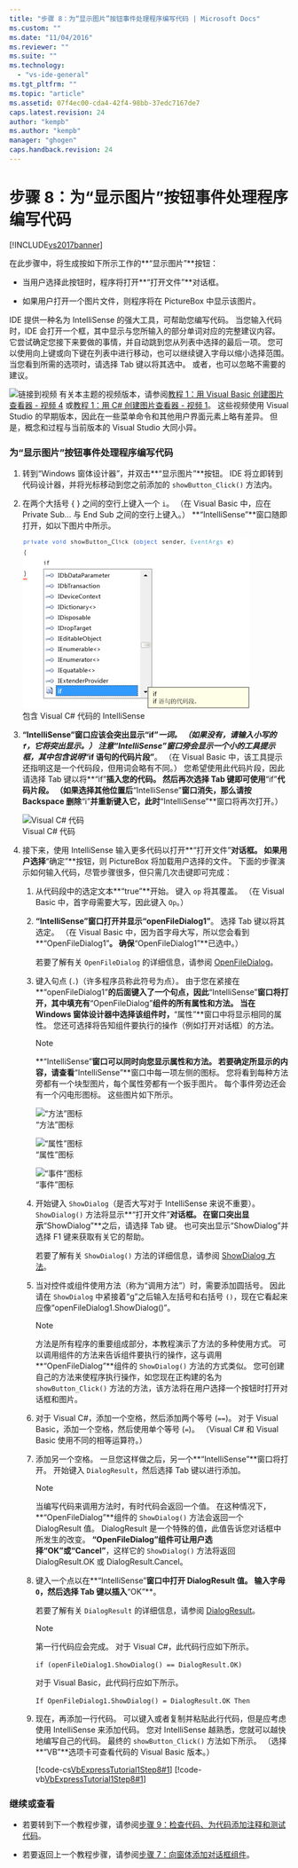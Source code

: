 ```yaml
---
title: "步骤 8：为“显示图片”按钮事件处理程序编写代码 | Microsoft Docs"
ms.custom: ""
ms.date: "11/04/2016"
ms.reviewer: ""
ms.suite: ""
ms.technology: 
  - "vs-ide-general"
ms.tgt_pltfrm: ""
ms.topic: "article"
ms.assetid: 07f4ec00-cda4-42f4-98bb-37edc7167de7
caps.latest.revision: 24
author: "kempb"
ms.author: "kempb"
manager: "ghogen"
caps.handback.revision: 24
---
```

# 步骤 8：为“显示图片”按钮事件处理程序编写代码
[!INCLUDE[vs2017banner](../code-quality/includes/vs2017banner.md)]

在此步骤中，将生成按如下所示工作的**“显示图片”**按钮：  
  
-   当用户选择此按钮时，程序将打开**“打开文件”**对话框。  
  
-   如果用户打开一个图片文件，则程序将在 PictureBox 中显示该图片。  
  
 IDE 提供一种名为 IntelliSense 的强大工具，可帮助您编写代码。  当您输入代码时，IDE 会打开一个框，其中显示与您所输入的部分单词对应的完整建议内容。  它尝试确定您接下来要做的事情，并自动跳到您从列表中选择的最后一项。  您可以使用向上键或向下键在列表中进行移动，也可以继续键入字母以缩小选择范围。  当您看到所需的选项时，请选择 Tab 键以将其选中。  或者，也可以忽略不需要的建议。  
  
 ![链接到视频](../data-tools/media/playvideo.png "PlayVideo") 有关本主题的视频版本，请参阅[教程 1：用 Visual Basic 创建图片查看器 \- 视频 4](http://go.microsoft.com/fwlink/?LinkId=205215) 或[教程 1：用 C\# 创建图片查看器 \- 视频 1](http://go.microsoft.com/fwlink/?LinkId=205203)。  这些视频使用 Visual Studio 的早期版本，因此在一些菜单命令和其他用户界面元素上略有差异。  但是，概念和过程与当前版本的 Visual Studio 大同小异。  
  
### 为“显示图片”按钮事件处理程序编写代码  
  
1.  转到“Windows 窗体设计器”，并双击**“显示图片”**按钮。  IDE 将立即转到代码设计器，并将光标移动到您之前添加的 `showButton_Click()` 方法内。  
  
2.  在两个大括号 { } 之间的空行上键入一个 `i`。  （在 Visual Basic 中，应在 Private Sub… 与 End Sub 之间的空行上键入。） **“IntelliSense”**窗口随即打开，如以下图片中所示。  
  
     ![包含 Visual C&#35; 代码的 IntelliSense](../ide/media/express_ifintellisense.png "Express\_IfIntellisense")  
包含 Visual C\# 代码的 IntelliSense  
  
3.  **“IntelliSense”**窗口应该会突出显示**“if”**一词。  （如果没有，请输入小写的 `f`，它将突出显示。） 注意*“IntelliSense”*窗口旁会显示一个小的工具提示框，其中包含说明**“if 语句的代码片段”**。  （在 Visual Basic 中，该工具提示还指明这是一个代码段，但用词会略有不同。） 您希望使用此代码片段，因此请选择 Tab 键以将**“if”**插入您的代码。  然后再次选择 Tab 键即可使用**“if”**代码片段。  （如果选择其他位置后**“IntelliSense”**窗口消失，那么请按 Backspace 删除**“i”**并重新键入它，此时**“IntelliSense”**窗口将再次打开。）  
  
     ![Visual C&#35; 代码](../ide/media/express_highlighttrue.png "Express\_HighlightTrue")  
Visual C\# 代码  
  
4.  接下来，使用 IntelliSense 输入更多代码以打开**“打开文件”**对话框。  如果用户选择**“确定”**按钮，则 PictureBox 将加载用户选择的文件。  下面的步骤演示如何输入代码，尽管步骤很多，但只需几次击键即可完成：  
  
    1.  从代码段中的选定文本**“true”**开始。  键入 `op` 将其覆盖。  （在 Visual Basic 中，首字母需要大写，因此键入 `Op`。）  
  
    2.  **“IntelliSense”**窗口打开并显示**“openFileDialog1”**。  选择 Tab 键以将其选定。  （在 Visual Basic 中，因为首字母大写，所以您会看到**“OpenFileDialog1”**。  确保**“OpenFileDialog1”**已选中。）  
  
         若要了解有关 `OpenFileDialog` 的详细信息，请参阅 [OpenFileDialog](http://msdn.microsoft.com/library/system.windows.forms.openfiledialog.aspx)。  
  
    3.  键入句点 \(`.`\)（许多程序员称此符号为点）。 由于您在紧接在**“openFileDialog1”**的后面键入了一个句点，因此**“IntelliSense”**窗口将打开，其中填充有**“OpenFileDialog”**组件的所有属性和方法。  当在 Windows 窗体设计器中选择该组件时，**“属性”**窗口中将显示相同的属性。  您还可选择将告知组件要执行的操作（例如打开对话框）的方法。  
  
        > [!NOTE]
        >  **“IntelliSense”**窗口可以同时向您显示属性和方法。  若要确定所显示的内容，请查看**“IntelliSense”**窗口中每一项左侧的图标。  您将看到每种方法旁都有一个块型图片，每个属性旁都有一个扳手图片。  每个事件旁边还会有一个闪电形图标。  这些图片如下所示。  
  
         ![“方法”图标](../ide/media/express_iconmethod.png "Express\_IconMethod")  
“方法”图标  
  
         ![“属性”图标](../ide/media/express_iconproperty.png "Express\_IconProperty")  
“属性”图标  
  
         ![“事件”图标](../ide/media/express_iconevent.png "Express\_IconEvent")  
“事件”图标  
  
    4.  开始键入 `ShowDialog`（是否大写对于 IntelliSense 来说不重要）。  `ShowDialog()` 方法将显示**“打开文件”**对话框。  在窗口突出显示**“ShowDialog”**之后，请选择 Tab 键。  也可突出显示“ShowDialog”并选择 F1 键来获取有关它的帮助。  
  
         若要了解有关 `ShowDialog()` 方法的详细信息，请参阅 [ShowDialog 方法](http://msdn.microsoft.com/library/c7ykbedk.aspx)。  
  
    5.  当对控件或组件使用方法（称为“调用方法”）时，需要添加圆括号。  因此请在 `ShowDialog` 中紧接着“g”之后输入左括号和右括号 `()`，现在它看起来应像“openFileDialog1.ShowDialog\(\)”。  
  
        > [!NOTE]
        >  方法是所有程序的重要组成部分，本教程演示了方法的多种使用方式。  可以调用组件的方法来告诉组件要执行的操作，这与调用**“OpenFileDialog”**组件的 `ShowDialog()` 方法的方式类似。  您可创建自己的方法来使程序执行操作，如您现在正构建的名为 `showButton_Click()` 方法的方法，该方法将在用户选择一个按钮时打开对话框和图片。  
  
    6.  对于 Visual C\#，添加一个空格，然后添加两个等号 \(`==`\)。  对于 Visual Basic，添加一个空格，然后使用单个等号 \(`=`\)。  （Visual C\# 和 Visual Basic 使用不同的相等运算符。）  
  
    7.  添加另一个空格。  一旦您这样做之后，另一个**“IntelliSense”**窗口将打开。  开始键入 `DialogResult`，然后选择 Tab 键以进行添加。  
  
        > [!NOTE]
        >  当编写代码来调用方法时，有时代码会返回一个值。  在这种情况下，**“OpenFileDialog”**组件的 `ShowDialog()` 方法会返回一个 DialogResult 值。  DialogResult 是一个特殊的值，此值告诉您对话框中所发生的改变。  **“OpenFileDialog”**组件可让用户选择**“OK”**或**“Cancel”**，这样它的 `ShowDialog()` 方法将返回 DialogResult.OK 或 DialogResult.Cancel。  
  
    8.  键入一个点以在**“IntelliSense”**窗口中打开 DialogResult 值。  输入字母 `O`，然后选择 Tab 键以插入**“OK”**。  
  
         若要了解有关 `DialogResult` 的详细信息，请参阅 [DialogResult](http://msdn.microsoft.com/library/system.windows.forms.dialogresult.aspx)。  
  
        > [!NOTE]
        >  第一行代码应会完成。  对于 Visual C\#，此代码行应如下所示。  
        >   
        >  `if (openFileDialog1.ShowDialog() == DialogResult.OK)`  
        >   
        >  对于 Visual Basic，此代码行应如下所示。  
        >   
        >  `If OpenFileDialog1.ShowDialog() = DialogResult.OK Then`  
  
    9. 现在，再添加一行代码。  可以键入或者复制并粘贴此行代码，但是应考虑使用 IntelliSense 来添加代码。  您对 IntelliSense 越熟悉，您就可以越快地编写自己的代码。  最终的 `showButton_Click()` 方法如下所示。  （选择**“VB”**选项卡可查看代码的 Visual Basic 版本。）  
  
         [!code-cs[VbExpressTutorial1Step8#1](../ide/codesnippet/CSharp/step-8-write-code-for-the-show-a-picture-button-event-handler_1.cs)]
         [!code-vb[VbExpressTutorial1Step8#1](../ide/codesnippet/VisualBasic/step-8-write-code-for-the-show-a-picture-button-event-handler_1.vb)]  
  
### 继续或查看  
  
-   若要转到下一个教程步骤，请参阅[步骤 9：检查代码、为代码添加注释和测试代码](../ide/step-9-review-comment-and-test-your-code.md)。  
  
-   若要返回上一个教程步骤，请参阅[步骤 7：向窗体添加对话框组件](../ide/step-7-add-dialog-components-to-your-form.md)。